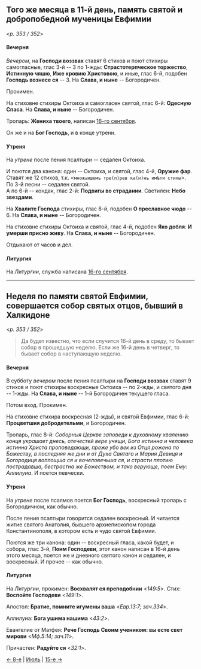 
## Того же месяца в 11-й день, память святой и добропобедной мученицы Евфимии

<*p. 353 / 352*>

#### Вечерня

*Вечером*, на **Господи воззвах** ставят 6 стихов и поют стихиры самогласные, глас 3-й -- 3 по 1-жды: 
**Страстотерпческое торжество**, 
**Истинную чяшю**, 
**Иже кровию Христовою**, 
и иные, глас 6-й, подобен **Господь вознесе ся** -- 3. 
На **Слава, и ныне** -- Богородичен.  

Прокимен. 

На стиховне стихиры Октоиха и самогласен святой, глас 6-й: **Одесную Спаса**. 
На **Слава, и ныне** -- Богородичен. 

Тропарь: **Жениха твоего**, написан [16-го сентября](../09_september/09_16_AST.ru.md). 

Он же и на **Бог Господь**, и в конце утрени.   

#### Утреня

На *утрене* после пения псалтыри -- седален Октоиха. 

И поются два канона: один -- Октоиха, и святой, глас 4-й, **Оружие фар**. 
Ставят же 12 стихов, 
т.к. <`множѧишемъ тре(п)рев ка(н)нъ имѣти стихы`>.  
По 3-й песни -- седален святой.  
А по 6-й -- кондак, глас 2-й: **Подвигы во страдании**. 
Светилен: **Небо звездами**. 

На **Хвалите Господа** стихиры, глас 8-й, подобен **О преславное чюдо** -- 6. 
На **Слава, и ныне** -- Богородичен. 

На стиховне стихиры Октоиха и святой, глас 4-й, подобен **Яко добля**: **И умерши присно живу**. 
На **Слава, и ныне** -- Богородичен.  

Отдыхают от часов и дел. 

#### Литургия

На *Литургии*, служба написана [16-го сентября](../09_september/09_16_AST.ru.md#Литургия). 

---

## Неделя по памяти святой Евфимии, совершается собор святых отцов, бывший в Халкидоне

<*p. 353 / 352*>

> Да будет известно, что если случится 16-й день в среду, то бывает собор в прошедшую неделю. 
> Если же 16-й день в четверг, то бывает собор в наступающую неделю.

#### Вечерня

В субботу *вечером* после пения псалтыри на **Господи воззвах** ставят 9 стихов и поют 
стихиры воскресные Октоиха -- по 2-жды, 
и святого дня -- 1-жды. 
На **Слава, и ныне** -- 1-й Богородичен текущего гласа.  

Потом вход. Прокимен. 

На стиховне стихира воскресная (2-жды), и святой Евфимии, глас 6-й: **Процветшия добродетельми**, 
и Богородичен. 

Тропарь, глас 8-й: *Соборныя Церкве заповеди к духовному хвалению конця украшает днесь, отечестей вере 
учящи, Бога истинна и человека истинна Христа проповедающи, преже убо век из Отця рожена по Божеству, 
в последняя же дни и от Духа Святаго и Мария Девиця и Богородиця воплощша ся и вочеловечьша ся, 
и страсти плотию пострадавша, бестрастна же Божеством, и тако верующе, поем Ему: Аллилуиа*. 
И поется певчески.   

#### Утреня

На *утрене* после псалмов поется **Бог Господь**, воскресный тропарь с Богородичном, как обычно. 

После пения псалтыри говорится седален воскресный. 
И читается житие святого Анатолия, бывшего архиепископом города Константинополя, в котором есть и чудо святой Евфимии.  

Поются же три канона: один -- воскресный гласа, какой будет, и собора, глас 3-й, **Поим Господеви**, 
этот канон написан в 16-й день этого месяца, поется же и дневного святого канон и седален, и воскресный. 
И прочее -- как обычно. 

#### Литургия

На *Литургии*, прокимен: **Восхвалят ся преподобнии** <*149:5*>. 
Стих: **Воспойте Господеви** <*149:1*>. 

Апостол: **Братие, помните игумены ваша** <*Евр.13:7; зач.334*>. 

Аллилуиа: **Бога ушима нашима** <*43:2*>. 

Евангелие от Матфея: **Рече Господь Своим учеником: вы есте свет мирови** <*Мф.5:14; зач.11*>.   

Причастен: **Радуйте ся** <*32:1*>. 

[← 8-е](07_08_AST.ru.md) | [Июль](README.md#11-й) | [15-е →](07_15_AST.ru.md)
